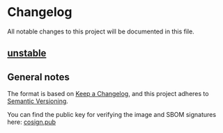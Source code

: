 # Changelog

All notable changes to this project will be documented in this file.

## [unstable]

## General notes

The format is based on [Keep a Changelog](https://keepachangelog.com/en/1.1.0/),
and this project adheres to [Semantic Versioning](https://semver.org/spec/v2.0.0.html).

You can find the public key for verifying the image and SBOM signatures here: [cosign.pub](https://github.com/l3montree-dev/flawfix/blob/main/cosign.pub)

[unstable]: https://github.com/l3montree-dev/flawfix/compare/v0.4.7...main

